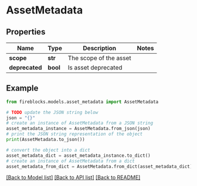 # AssetMetadata


## Properties

Name | Type | Description | Notes
------------ | ------------- | ------------- | -------------
**scope** | **str** | The scope of the asset | 
**deprecated** | **bool** | Is asset deprecated | 

## Example

```python
from fireblocks.models.asset_metadata import AssetMetadata

# TODO update the JSON string below
json = "{}"
# create an instance of AssetMetadata from a JSON string
asset_metadata_instance = AssetMetadata.from_json(json)
# print the JSON string representation of the object
print(AssetMetadata.to_json())

# convert the object into a dict
asset_metadata_dict = asset_metadata_instance.to_dict()
# create an instance of AssetMetadata from a dict
asset_metadata_from_dict = AssetMetadata.from_dict(asset_metadata_dict)
```
[[Back to Model list]](../README.md#documentation-for-models) [[Back to API list]](../README.md#documentation-for-api-endpoints) [[Back to README]](../README.md)


